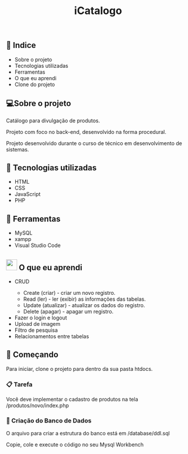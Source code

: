 <h1  align="center" >iCatalogo</h1>

<br>

<h2>📕 Indice</h2>

<ul>
  <li>Sobre o projeto</li>
  <li>Tecnologias utilizadas</li>
  <li>Ferramentas</li>
  <li>O que eu aprendi</li>
  <li>Clone do projeto</li>
</ul>

<h2>💻Sobre o projeto</h2>

Catálogo para divulgação de produtos.

Projeto com foco no back-end, desenvolvido na forma procedural.

Projeto desenvolvido durante o curso de técnico em desenvolvimento de sistemas.
 
<h2>🚀 Tecnologias utilizadas</h2>

<ul>
  <li>HTML</li>
  <li>CSS</li>
  <li>JavaScript</li>
  <li>PHP</li>
</ul>

<h2>🔧 Ferramentas</h2>
<ul>
  <li>MySQL</li>
  <li>xampp</li>
  <li>Visual Studio Code</li>
</ul>

<h2><img width="30" src="https://user-images.githubusercontent.com/62961331/119981069-91137000-bf93-11eb-9d7b-fcc91896dbf7.png"> O que eu aprendi</h2>

<ul>
  <li>CRUD</li>
     <ul>
       <li>Create (criar) - criar um novo registro.</li>
       <li>Read (ler) - ler (exibir) as informações das tabelas.</li>
       <li>Update (atualizar) - atualizar os dados do registro.</li>
       <li>Delete (apagar) - apagar um registro.</li>
     </ul>
  <li>Fazer o login e logout</li>
  <li>Upload de imagem</li>
  <li>Filtro de pesquisa</li>
  <li>Relacionamentos entre tabelas</li>
</ul>


## 🚀 Começando

Para iniciar, clone o projeto para dentro da sua pasta htdocs.

### 📋 Tarefa

Você deve implementar o cadastro de produtos na tela /produtos/novo/index.php

### 💾 Criação do Banco de Dados

O arquivo para criar a estrutura do banco está em /database/ddl.sql

Copie, cole e execute o código no seu Mysql Workbench
